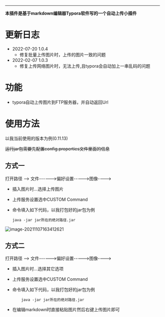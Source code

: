 ****

**本插件是基于markdown编辑器Typora软件写的一个自动上传小插件**


# 更新日志
- 2022-07-20 1.0.4
  - 修复批量上传图片时，上传的图片一致的问题
- 2022-02-07 1.0.3
  - 修复上传网络图片时，无法上传,且typora会自动加上一串乱码的问题


# 功能

- typora自动上传图片到FTP服务器，并自动返回Url



# 使用方法

以我当前使用的版本为例(0.11.13)

~~运行jar包需要先配置config.properties文件里面的信息~~

## 方式一

打开路径 —–> 文件------>偏好设置----->图像---->

- 插入图片时…选择上传图片

- 上传服务设置选中CUSTOM Command

- 命令填入如下代码，以我打包好的jar包为例

  ```
  java -jar jar所在的绝对路径.jar
  ```

![image-20211107163412621](http://ftp.25wz.cn/study/image-20211107163412621.png)



## 方式二

打开路径 —–> 文件------>偏好设置----->图像---->

- 插入图片时…选择其它选项

- 上传服务设置选中CUSTOM Command

- 命令填入如下代码，以我打包好的jar包为例

  ```
      java -jar jar所在的绝对路径.jar
  ```

- 在编辑markdown时直接粘贴图片然后右键上传图片即可
